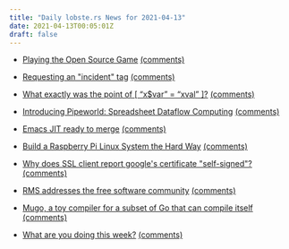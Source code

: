 ```yaml
---
title: "Daily lobste.rs News for 2021-04-13"
date: 2021-04-13T00:05:01Z
draft: false
---
```






- [Playing the Open Source Game](https://kristoff.it/blog/the-open-source-game/)
  [(comments)](https://lobste.rs/s/whaa3i/playing_open_source_game)



- [Requesting an "incident" tag](https://lobste.rs/s/qutmhe/ceph_war_story#c_typjil)
  [(comments)](https://lobste.rs/s/m2igxc/requesting_incident_tag)



- [What exactly was the point of [ “x$var” = “xval” ]?](https://www.vidarholen.net/contents/blog/?p=1035)
  [(comments)](https://lobste.rs/s/zve3mg/what_exactly_was_point_x_var_xval)



- [Introducing Pipeworld: Spreadsheet Dataflow Computing](https://arcan-fe.com/2021/04/12/introducing-pipeworld/)
  [(comments)](https://lobste.rs/s/8ocdby/introducing_pipeworld_spreadsheet)



- [Emacs JIT ready to merge](https://lists.gnu.org/archive/html/emacs-devel/2021-04/msg00484.html)
  [(comments)](https://lobste.rs/s/ixisno/emacs_jit_ready_merge)



- [Build a Raspberry Pi Linux System the Hard Way](https://rickcarlino.com/2021/01/23/build-a-raspbery-pi-linux-system-the-hard-way-html.html)
  [(comments)](https://lobste.rs/s/bluz45/build_raspberry_pi_linux_system_hard_way)



- [Why does SSL client report google's certificate "self-signed"?](https://nanxiao.me/en/why-does-ssl-client-report-googles-certificate-self-signed/)
  [(comments)](https://lobste.rs/s/cxtoi4/why_does_ssl_client_report_google_s)



- [RMS addresses the free software community](https://www.fsf.org/news/rms-addresses-the-free-software-community)
  [(comments)](https://lobste.rs/s/qcenv8/rms_addresses_free_software_community)



- [Mugo, a toy compiler for a subset of Go that can compile itself](https://benhoyt.com/writings/mugo/)
  [(comments)](https://lobste.rs/s/axbrmq/mugo_toy_compiler_for_subset_go_can)



- [What are you doing this week?]()
  [(comments)](https://lobste.rs/s/sevgw9/what_are_you_doing_this_week)


